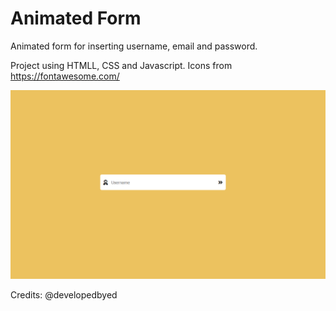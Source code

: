 # Animated Form

Animated form for inserting username, email and password.

Project using HTMLL, CSS and Javascript.
Icons from https://fontawesome.com/

![alt text](https://github.com/haradwaith03/animatedForm/blob/master/form.PNG)


Credits: @developedbyed
